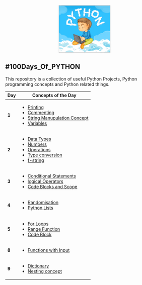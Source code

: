 <p align="center">
  <img src="/images/python.png" alt="python" height="150px"/>
</p>

## #100Days_Of_PYTHON
This repository is a collection of useful Python Projects, Python programming concepts and Python related things.

| **Day** | **Concepts of the Day**                                                                                                         |
| ------- | ------------------------------------------------------------------------------------------------------------------------------- |
| **1**   | [<ul><li>Printing</li><li>Commenting</li><li>String Manupulation Concept</li><li>Variables</li></ul>](/Python-code/Day_1/)      |
| **2**   | [<ul><li>Data Types</li><li>Numbers</li><li>Operations</li><li>Type conversion</li><li>f-string</li></ul>](/Python-code/Day-2/) |
| **3**   | [<ul><li>Conditional Statements</li><li>logical Operators</li><li>Code Blocks and Scope</li></ul>](/Python-code/Day-3/)         |
| **4**   | [<ul><li>Randomisation</li><li>Python Lists</li></ul>](/Python-code/Day-4/)                                                     |
| **5**   | [<ul><li>For Loops</li><li>Range Function</li><li>Code Block</li></ul>](/Python-code/Day-5/)                                    |
| **8**   | [<ul><li>Functions with Input</li></ul>](/Python-code/Day-8/)                                                                   |
| **9**   | [<ul><li>Dictionary</li><li>Nesting concept</li></ul>](/Python-code/Day-9/)                                                     |